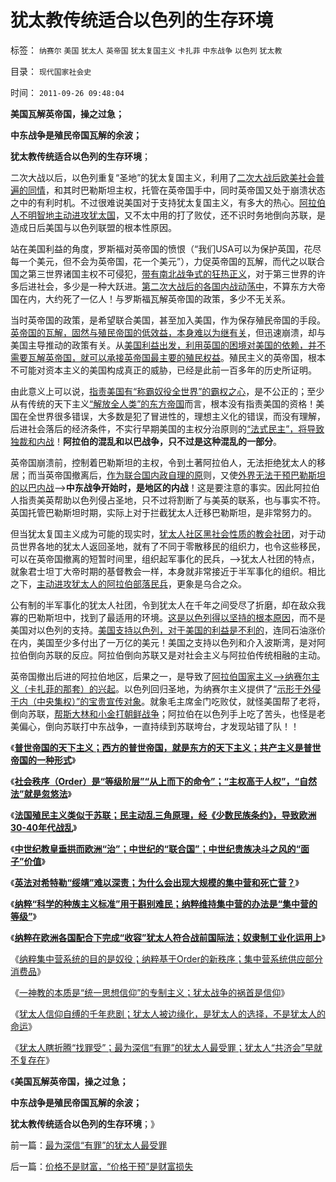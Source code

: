 # 犹太教传统适合以色列的生存环境

标签： `纳赛尔` `美国` `犹太人` `英帝国` `犹太复国主义` `卡扎菲` `中东战争` `以色列` `犹太教` 

目录： `现代国家社会史`

时间： `2011-09-26 09:48:04`

**美国瓦解英帝国，操之过急；**

**中东战争是殖民帝国瓦解的余波；**

**犹太教传统适合以色列的生存环境**；

二次大战以后，以色列重复“圣地”的犹太复国主义，利用了[二次大战后欧美社会普遍的同情](../../../2011/9/4/纳粹集中营制度，是工业化的奴隶制.md)，和其时巴勒斯坦主权，托管在英帝国手中，同时英帝国又处于崩溃状态之中的有利时机。不过很难说美国对于支持犹太复国主义，有多大的热心。[阿拉伯人不明智地主动进攻犹太国](../../../2010/9/9/罗马不打波斯，皇帝和波斯都危险了.md)，又不太中用的打了败仗，还不识时务地倒向苏联，是造成日后美国与以色列联盟的根本性原因。

站在美国利益的角度，罗斯福对英帝国的愤恨（“我们USA可以为保护英国，花尽每一个美元，但不会为英帝国，花一个美元”），力促英帝国的瓦解，而代之以联合国之第三世界诸国主权不可侵犯，[带有南北战争式的狂热正义](../../../2011/3/21/非法无正义！众神与将军！.md)，对于第三世界的许多后进社会，多少是一种大跃进。[第二次大战后的各国内战动荡中](../../../2011/4/5/二战后亚非拉“民主乱局”的三角原理.md)，不算东方大帝国在内，大约死了一亿人！与罗斯福瓦解英帝国的政策，多少不无关系。

当时英帝国的政策，是希望联合美国，甚至加入美国，作为保存殖民帝国的手段。[英帝国的瓦解，固然与殖民帝国的低效益，本身难以为继有关](../../../2008/12/20/英殖民帝国终结，是经济理由.md)，但迅速崩溃，却与美国主导推动的政策有关。从[美国利益出发，利用英国的困境对美国的依赖，并不需要瓦解英帝国，就可以承接英帝国最主要的殖民权益](../../../2011/9/22/大国兴衰的规律“非暴力＝非同质”竞争.md)。殖民主义的英帝国，根本不可能对资本主义的美国构成真正的威胁，已经是此前一百多年的历史所证明。

由此意义上可以说，[指责美国有“称霸奴役全世界”的霸权之心](../../../2008/12/21/美国已经达到了经济地位扩张的极限.md)，是不公正的；至少从有传统的天下主义[“解放全人类”的东方帝国](../../../2009/10/1/大国霸权主义阻碍中国和平崛起.md)而言，根本没有指责美国的资格！美国在全世界很多错误，大多数是犯了冒进性的，理想主义化的错误，而没有理解，后进社会落后的经济条件，不实行早期美国的主权分治原则的[“法式民主”，将导致独裁和内战](../../../2011/5/15/美式民主的基础是绝对私有制.md)！**阿拉伯的混乱和以巴战争，只不过是这种混乱的一部分**。

英帝国崩溃前，控制着巴勒斯坦的主权，令到土著阿拉伯人，无法拒绝犹太人的移居；而当英帝国撤离后，[作为联合国内政自理的原](../../../2011/4/16/“全国大选”不是独裁和内战的消毒剂.md)则，又使[外界无法干预巴勒斯坦的以巴内战](../../../2011/4/21/民主乍整才是好东西？.md)——>**中东战争开始时，是地区的内战**！这是要注意的事实。因此阿拉伯人指责美英帮助以色列侵占圣地，只不过将割断了与美英的联系，也与事实不符。英国托管巴勒斯坦时期，实际上对于拦截犹太人迁移巴勒斯坦，是非常努力的。

但当犹太复国主义成为可能的现实时，[犹太人社区黑社会性质的教会社团](../../../2011/8/28/华人和犹太人的“万恶的资本”是从那里积累的？.md)，对于动员世界各地的犹太人返回圣地，就有了不同于零散移民的组织力，也令这些移民，可以在英帝国撤离的短暂时间里，组织起军事化的民兵，——>犹太人社团的特点，就象君士坦丁大帝时期的基督教会一样，本身就非常接近于半军事化的组织。相比之下，[主动进攻犹太人的阿拉伯部落民兵](../../../2009/10/1/武力攻台之弊.md)，更象是乌合之众。

公有制的半军事化的犹太人社团，令到犹太人在千年之间受尽了折磨，却在敌众我寡的巴勒斯坦中，找到了最适用的环境。[这是以色列得以坚持的根本原因](../../../2011/7/25/奴隶贸易与绑架与拐卖及严刑峻法.md)，而不是美国对以色列的支持。[美国支持以色列，对于美国的利益是不利的](../../../2009/8/3/谁说美国很聪明的？.md)，连同石油涨价在内，美国至少多付出了一万亿的美元！美国之支持以色列和介入波斯湾，是对阿拉伯倒向苏联的反应。阿拉伯倒向苏联又是对社会主义与阿拉伯传统相融的主动。

英帝国撤出后进的阿拉伯地区，后果之一，是导致了[阿拉伯国家主义——>纳赛尔主义（卡扎菲的那套）的兴起](../../../2011/4/23/谁能无辜“胆敢辩护罪”和“胆敢进化罪”.md)。以色列回归圣地，为纳赛尔主义提供了“[示形于外侵于内（中央集权）”的宝贵宣传对象](../../../2011/1/19/“不妖魔化美国的是被美国收买的”.md)。就象毛主席金门吃败仗，就怪美国帮了老将，倒向苏联，[帮斯大林和小金打朝鲜战争](../../../2009/11/30/朝鲜战争数字游戏二三事.md)；阿拉伯在以色列手上吃了苦头，也怪是老美偏心，倒向苏联打中东战争，一直持续到苏联垮台，才发现站错了队！！

《[**普世帝国的天下主义；西方的普世帝国，就是东方的天下主义；共产主义是普世帝国的一种形式**](../../../2011/9/2/普世帝国的天下主义.md)》

《[**社会秩序（Order）是“等级阶层”“从上而下的命令”；“主权高于人权”，“自然法”就是忽悠法**](../../../2011/9/2/社会秩序（Order）即“等级阶层”“命令”和《自然法》的变迁.md)》

《[**法国殖民主义类似于苏联；民主动乱三角原理，经《少数民族条约》，导致欧洲30-40年代战乱**](../../../2011/9/2/妖魔化希特勒掩盖了什么？法国的殖民主义与英国有何不同？.md)》

《[**中世纪教皇垂拱而欧洲“治”；中世纪的“联合国”；中世纪贵族决斗之风的“面子”价值**](../../../2011/9/4/中世纪的联合国,教皇垂拱而欧洲“治”.md)》

《[**英法对希特勒“绥靖”难以深责；为什么会出现大规模的集中营和死亡营？**](../../../2011/9/4/英法“绥靖”希特勒难以深责；为什么会出现集中营和死亡营？.md)》

《[**纳粹“科学的种族主义标准”用于斟别难民；纳粹维持集中营的办法是“集中营的等级”**](../../../2011/9/4/纳粹“科学的种族主义标准”用于斟别难民，和集中营的等级.md)》

《[**纳粹在欧洲各国配合下完成“收容”犹太人符合战前国际法；奴隶制工业化运用上**](../../../2011/9/4/欧洲各国配合纳粹收容犹太人；符合战前国际法.md)》

《[纳粹集中营系统的目的是奴役；纳粹基于Order的新秩序；集中营系统供应部分消费品](../../../2011/9/4/纳粹集中营制度，是工业化的奴隶制.md)》

《[一神教的本质是“统一思想信仰”的专制主义；犹太战争的祸首是信仰](../../../2011/9/26/一神教的专制主义和犹太战争的祸首.md)》

《[犹太人信仰自缚的千年悲剧；犹太人被边缘化，是犹太人的选择，不是犹太人的命运](../../../2011/9/26/犹太人信仰自缚千年自找的悲剧.md)》

《[犹太人瞎折腾“找罪受”；最为深信“有罪”的犹太人最受罪；犹太人“共济会”早就不复存在](../../../2011/9/26/最为深信“有罪”的犹太人最受罪.md)》

《**美国瓦解英帝国，操之过急；**

**中东战争是殖民帝国瓦解的余波；**

**犹太教传统适合以色列的生存环境**；》



前一篇：[最为深信“有罪”的犹太人最受罪](../../../2011/9/26/最为深信“有罪”的犹太人最受罪.md)

后一篇：[价格不是财富，“价格干预”是财富损失](../../../2011/9/26/价格不是财富，“价格干预”是财富损失.md)